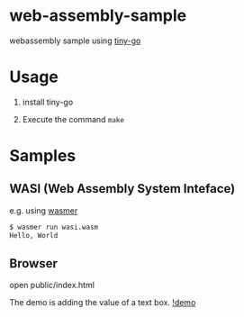 # web-assembly-sample
webassembly sample using [tiny-go](https://github.com/tinygo-org/tinygo)

# Usage

1. install tiny-go

2. Execute the command `make`

# Samples

## WASI (Web Assembly System Inteface)
e.g. using [wasmer](https://wasmer.io/)

```bash
$ wasmer run wasi.wasm
Hello, World
```

## Browser
open public/index.html

The demo is adding the value of a text box.
[!demo](doc/demo.gif)
